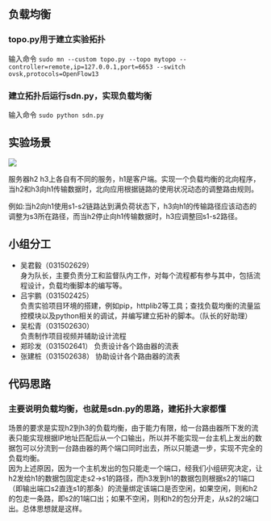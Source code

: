 ## 负载均衡
### topo.py用于建立实验拓扑
输入命令
`
sudo mn --custom topo.py --topo mytopo --controller=remote,ip=127.0.0.1,port=6653 --switch ovsk,protocols=OpenFlow13
`
### 建立拓扑后运行sdn.py，实现负载均衡
输入命令
`
sudo python sdn.py
`
## 实验场景
![](http://images2017.cnblogs.com/blog/1226734/201801/1226734-20180126000825897-747756540.png)


服务器h2 h3上各自有不同的服务，h1是客户端。实现一个负载均衡的北向程序，当h2和h3向h1传输数据时，北向应用根据链路的使用状况动态的调整路由规则。

例如:当h2向h1使用s1-s2链路达到满负荷状态下，h3向h1的传输路径应该动态的调整为s3所在路径，而当h2停止向h1传输数据时，h3应调整回s1-s2路径。

## 小组分工
- 吴君毅（031502629）   
    身为队长，主要负责分工和监督队内工作，对每个流程都有参与其中，包括流程设计，负载均衡脚本的编写等。
- 吕宇鹏（031502425）  
    负责实验项目环境的搭建，例如pip，httplib2等工具；查找负载均衡的流量监控模块以及python相关的调试，并编写建立拓补的脚本。（队长的好助理）
- 吴松青（031502630）  
    负责制作项目视频并辅助设计流程
- 郑珍发（031502641）
    负责设计各个路由器的流表
- 张建桩（031502638）
    协助设计各个路由器的流表

## 代码思路
### 主要说明负载均衡，也就是sdn.py的思路，建拓扑大家都懂
场景的要求是实现h2到h3的负载均衡，由于能力有限，给一台路由器所下发的流表只能实现根据IP地址匹配后从一个口输出，所以并不能实现一台主机上发出的数据包可以分流到一台路由器的两个端口同时出去，所以只能退一步，实现不完全的负载均衡。  
因为上述原因，因为一个主机发出的包只能走一个端口，经我们小组研究决定，让h2发给h1的数据包固定走s2->s1的路径，而h3发到h1的数据包则根据s2的1端口（即输出端口s2直连s1的那条）的流量绑定该端口是否空闲，如果空闲，则和h2的包走一条路，即s2的1端口出；如果不空闲，则和h2的包分开走，从s2的2端口出。总体思想就是这样。
